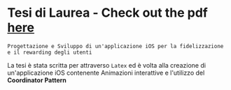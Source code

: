 # Tesi di Laurea - Check out the pdf [here](https://github.com/riccardocaranfil/thesis/blob/master/tesi.pdf)

    Progettazione e Sviluppo di un'applicazione iOS per la fidelizzazione e il rewarding degli utenti

La tesi è stata scritta per attraverso `Latex` ed è volta alla creazione di un'applicazione iOS contenente Animazioni interattive e l'utilizzo del **Coordinator Pattern**


